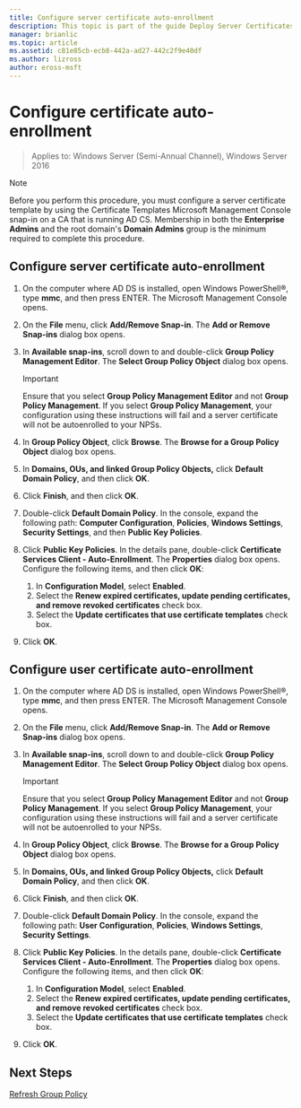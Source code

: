 ```yaml
---
title: Configure server certificate auto-enrollment
description: This topic is part of the guide Deploy Server Certificates for 802.1X Wired and Wireless Deployments
manager: brianlic
ms.topic: article
ms.assetid: c81e85cb-ecb8-442a-ad27-442c2f9e40df
ms.author: lizross
author: eross-msft
---
```

# Configure certificate auto-enrollment

>Applies to: Windows Server (Semi-Annual Channel), Windows Server 2016

> [!NOTE]
> Before you perform this procedure, you must configure a server certificate template by using the Certificate Templates Microsoft Management Console snap-in on a CA that is running AD CS.
Membership in both the **Enterprise Admins** and the root domain's **Domain Admins** group is the minimum required to complete this procedure.

## Configure server certificate auto-enrollment

1. On the computer where AD DS is installed, open Windows PowerShell&reg;, type **mmc**, and then press ENTER. The Microsoft Management Console opens.
2. On the **File** menu, click **Add/Remove Snap-in**. The **Add or Remove Snap-ins** dialog box opens.
3. In **Available snap-ins**, scroll down to and double-click **Group Policy Management Editor**. The **Select Group Policy Object** dialog box opens.

     > [!IMPORTANT]
     > Ensure that you select **Group Policy Management Editor** and not **Group Policy Management**. If you select **Group Policy Management**, your configuration using these instructions will fail and a server certificate will not be autoenrolled to your NPSs.

4. In **Group Policy Object**, click **Browse**. The **Browse for a Group Policy Object** dialog box opens.
5. In **Domains, OUs, and linked Group Policy Objects,** click **Default Domain Policy**, and then click **OK**.
6. Click **Finish**, and then click **OK**.
7. Double-click **Default Domain Policy**. In the console, expand the following path: **Computer Configuration**, **Policies**, **Windows Settings**, **Security Settings**, and then **Public Key Policies**.
8. Click **Public Key Policies**. In the details pane, double-click **Certificate Services Client - Auto-Enrollment**. The **Properties** dialog box opens. Configure the following items, and then click **OK**:

     1. In **Configuration Model**, select **Enabled**.
     2. Select the **Renew expired certificates, update pending certificates, and remove revoked certificates** check box.
     3. Select the **Update certificates that use certificate templates** check box.

9. Click **OK**.

## Configure user certificate auto-enrollment

1. On the computer where AD DS is installed, open Windows PowerShell&reg;, type **mmc**, and then press ENTER. The Microsoft Management Console opens.
2. On the **File** menu, click **Add/Remove Snap-in**. The **Add or Remove Snap-ins** dialog box opens.
3. In **Available snap-ins**, scroll down to and double-click **Group Policy Management Editor**. The **Select Group Policy Object** dialog box opens.

     > [!IMPORTANT]
     > Ensure that you select **Group Policy Management Editor** and not **Group Policy Management**. If you select **Group Policy Management**, your configuration using these instructions will fail and a server certificate will not be autoenrolled to your NPSs.

4. In **Group Policy Object**, click **Browse**. The **Browse for a Group Policy Object** dialog box opens.
5. In **Domains, OUs, and linked Group Policy Objects,** click **Default Domain Policy**, and then click **OK**.
6. Click **Finish**, and then click **OK**.
7. Double-click **Default Domain Policy**. In the console, expand the following path: **User Configuration**, **Policies**, **Windows Settings**, **Security Settings**.
8. Click **Public Key Policies**. In the details pane, double-click **Certificate Services Client - Auto-Enrollment**. The **Properties** dialog box opens. Configure the following items, and then click **OK**:

     1. In **Configuration Model**, select **Enabled**.
     2. Select the **Renew expired certificates, update pending certificates, and remove revoked certificates** check box.
     3. Select the **Update certificates that use certificate templates** check box.

9. Click **OK**.

## Next Steps

[Refresh Group Policy](refresh-group-policy.md)
